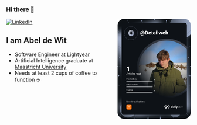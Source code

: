 ### Hi there 👋
<div align="left">
  <a href="https://www.linkedin.com/in/abeldewit/">
    <img
      src="https://img.shields.io/static/v1?logo=linkedin&style=flat-square&color=0072b1&label=LinkedIn&message=%E2%98%86"
      alt="LinkedIn"
    />
  </a>
  <a href="https://app.daily.dev/Detailweb" target="_blank">
    <img
      width="200vw"
      align="right"
      src="https://github.com/Abeldewit/Abeldewit/blob/main/devcard.svg"
    />
  </a>
</div>

## I am Abel de Wit

- Software Engineer at [Lightyear](https://www.lightyear.one)
- Artificial Intelligence graduate at [Maastricht University](https://www.maastrichtuniversity.nl/education/partner-program-master/artificial-intelligence)
- Needs at least 2 cups of coffee to function ☕

